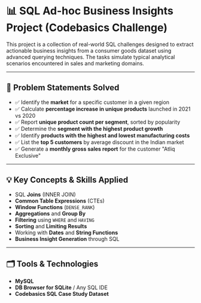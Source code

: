 # 📊 SQL Ad-hoc Business Insights Project (Codebasics Challenge)

This project is a collection of real-world SQL challenges designed to extract actionable business insights from a consumer goods dataset using advanced querying techniques. The tasks simulate typical analytical scenarios encountered in sales and marketing domains.

---

## 🧠 Problem Statements Solved

- ✅ Identify the **market** for a specific customer in a given region  
- ✅ Calculate **percentage increase in unique products** launched in 2021 vs 2020  
- ✅ Report **unique product count per segment**, sorted by popularity  
- ✅ Determine the **segment with the highest product growth**  
- ✅ Identify **products with the highest and lowest manufacturing costs**  
- ✅ List the **top 5 customers** by average discount in the Indian market  
- ✅ Generate a **monthly gross sales report** for the customer "Atliq Exclusive"

---

## 💡 Key Concepts & Skills Applied

- SQL **Joins** (INNER JOIN)
- **Common Table Expressions** (CTEs)
- **Window Functions** (`DENSE_RANK`)
- **Aggregations** and **Group By**
- **Filtering** using `WHERE` and `HAVING`
- **Sorting** and **Limiting Results**
- Working with **Dates** and **String Functions**
- **Business Insight Generation** through SQL

---

## 🗂️ Tools & Technologies

- **MySQL**
- **DB Browser for SQLite** / Any SQL IDE
- **Codebasics SQL Case Study Dataset**

